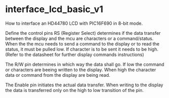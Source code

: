 # interface_lcd_basic_v1
How to interface an HD44780 LCD with PIC16F690 in 8-bit mode.

Define the control pins
RS (Register Select) determines if the data transfer between the display and 
the mcu are characters or a command/status. When the the mcu needs to send a command
to the display or to read the status, it must be pulled low. If character is to
be sent it needs to be high. (Refer to the datasheet for further display commands instructions)

The R/W pin determines in which way the data shall go. If low the command or
characters are beeing written to the display. When high the character data or command
from the display are being read.

The Enable pin initiates the actual data transfer. When writing to the display the 
data is transferred only on the high to low transition of the pin. 
 
